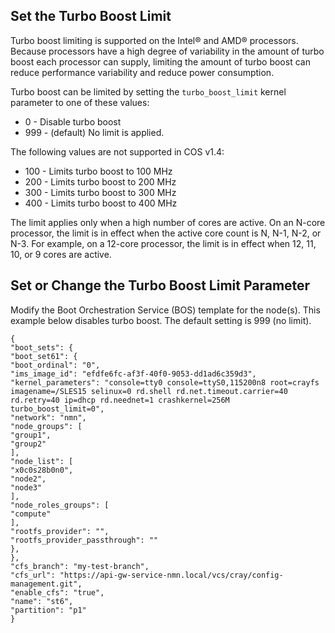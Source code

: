 

## Set the Turbo Boost Limit

Turbo boost limiting is supported on the Intel® and AMD® processors. Because processors have a high degree of variability in the amount of turbo boost each processor can supply, limiting the amount of turbo boost can reduce performance variability and reduce power consumption.

Turbo boost can be limited by setting the `turbo_boost_limit` kernel parameter to one of these values:

-   0 - Disable turbo boost
-   999 - \(default\) No limit is applied.

The following values are not supported in COS v1.4:

-   100 - Limits turbo boost to 100 MHz
-   200 - Limits turbo boost to 200 MHz
-   300 - Limits turbo boost to 300 MHz
-   400 - Limits turbo boost to 400 MHz

The limit applies only when a high number of cores are active. On an N-core processor, the limit is in effect when the active core count is N, N-1, N-2, or N-3. For example, on a 12-core processor, the limit is in effect when 12, 11, 10, or 9 cores are active.

## Set or Change the Turbo Boost Limit Parameter

Modify the Boot Orchestration Service \(BOS\) template for the node\(s\). This example below disables turbo boost. The default setting is 999 \(no limit\).

```screen
{
"boot_sets": {
"boot_set61": {
"boot_ordinal": "0",
"ims_image_id": "efdfe6fc-af3f-40f0-9053-dd1ad6c359d3",
"kernel_parameters": "console=tty0 console=ttyS0,115200n8 root=crayfs imagename=/SLES15 selinux=0 rd.shell rd.net.timeout.carrier=40 rd.retry=40 ip=dhcp rd.neednet=1 crashkernel=256M turbo_boost_limit=0",
"network": "nmn",
"node_groups": [
"group1",
"group2"
],
"node_list": [
"x0c0s28b0n0",
"node2",
"node3"
],
"node_roles_groups": [
"compute"
],
"rootfs_provider": "",
"rootfs_provider_passthrough": ""
},
},
"cfs_branch": "my-test-branch",
"cfs_url": "https://api-gw-service-nmn.local/vcs/cray/config-management.git",
"enable_cfs": "true",
"name": "st6",
"partition": "p1"
}
```



